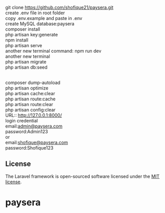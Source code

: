 git clone https://github.com/shofique21/paysera.git
<br/>create .env file in root folder
<br/>copy .env.example and paste in .env
<br/>create MySQL database:paysera
<br/>composer install
<br/>php artisan key:generate
<br/>npm install
<br/>php artisan serve
<br/>another new terminal command: npm run dev
<br/>another new terminal
<br/>php artisan migrate
<br/>php artisan db:seed

<br/>composer dump-autoload
<br/>php artisan optimize
<br/>php artisan cache:clear
<br/>php artisan route:cache
<br/>php artisan route:clear
<br/>php artisan config:clear
<br/>URL:: http://127.0.0.1:8000/
<br/>login credential
<br/>email:admin@paysera.com
<br/>password:Admin123
<br/>or 
<br/>email:shofique@paysera.com
<br/>password:Shofique123
## License

The Laravel framework is open-sourced software licensed under the [MIT license](https://opensource.org/licenses/MIT).
# paysera
